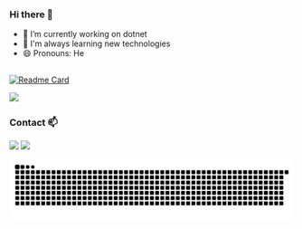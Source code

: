 ### Hi there 👋

- 🔭 I’m currently working on dotnet
- 🌱 I'm always learning new technologies
- 😄 Pronouns: He
##

[![Readme Card](https://github-readme-stats.vercel.app/api/pin/?username=eduardosilva218&repo=PrancingPonySharp&theme=tokyonight)](https://github.com/eduardosilva218/PrancingPonySharp)

<a href="https://www.nuget.org/packages?q=PrancingPonySharp"> <img src="https://img.shields.io/badge/NuGet-004880?style=for-the-badge&logo=nuget&logoColor=white" /> </a> 

### Contact 📫

<a href="https://www.linkedin.com/in/eduardosilva218/"><img src="https://img.shields.io/badge/LinkedIn-0077B5?style=for-the-badge&logo=linkedin&logoColor=white" /></a>
<a href="mailto:eduardo.silva218@outlook.com"><img src="https://img.shields.io/badge/Microsoft_Outlook-0078D4?style=for-the-badge&logo=microsoft-outlook&logoColor=white" /></a>

![Snake animation](https://github.com/eduardosilva218/eduardosilva218/blob/output/github-contribution-grid-snake.svg)
